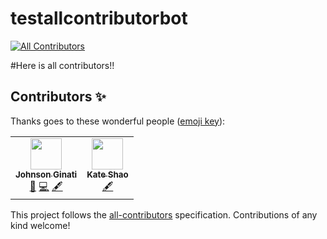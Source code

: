# testallcontributorbot
<!-- ALL-CONTRIBUTORS-BADGE:START - Do not remove or modify this section -->
[![All Contributors](https://img.shields.io/badge/all_contributors-2-orange.svg?style=flat-square)](#contributors-)
<!-- ALL-CONTRIBUTORS-BADGE:END -->
#Here is all contributors!!

## Contributors ✨

Thanks goes to these wonderful people ([emoji key](https://allcontributors.org/docs/en/emoji-key)):

<!-- ALL-CONTRIBUTORS-LIST:START - Do not remove or modify this section -->
<!-- prettier-ignore-start -->
<!-- markdownlint-disable -->
<table>
  <tr>
    <td align="center"><a href="https://github.com/Johnsonginati"><img src="https://avatars.githubusercontent.com/u/90295174?v=4?s=20" width="50px;" alt=""/><br /><sub><b>Johnson Ginati</b></sub></a><br /><a href="#design-Johnsonginati" title="Design">🎨</a> <a href="https://github.com/Johnsonginati/testallcontributorbot/commits?author=Johnsonginati" title="Code">💻</a> <a href="#content-Johnsonginati" title="Content">🖋</a></td>
    <td align="center"><a href="https://github.com/kateshaowanjou"><img src="https://avatars.githubusercontent.com/u/58837504?v=4?s=20" width="50px;" alt=""/><br /><sub><b>Kate Shao</b></sub></a><br /><a href="#content-kateshaowanjou" title="Content">🖋</a></td>
  </tr>
</table>

<!-- markdownlint-restore -->
<!-- prettier-ignore-end -->

<!-- ALL-CONTRIBUTORS-LIST:END -->

This project follows the [all-contributors](https://github.com/all-contributors/all-contributors) specification. Contributions of any kind welcome!
